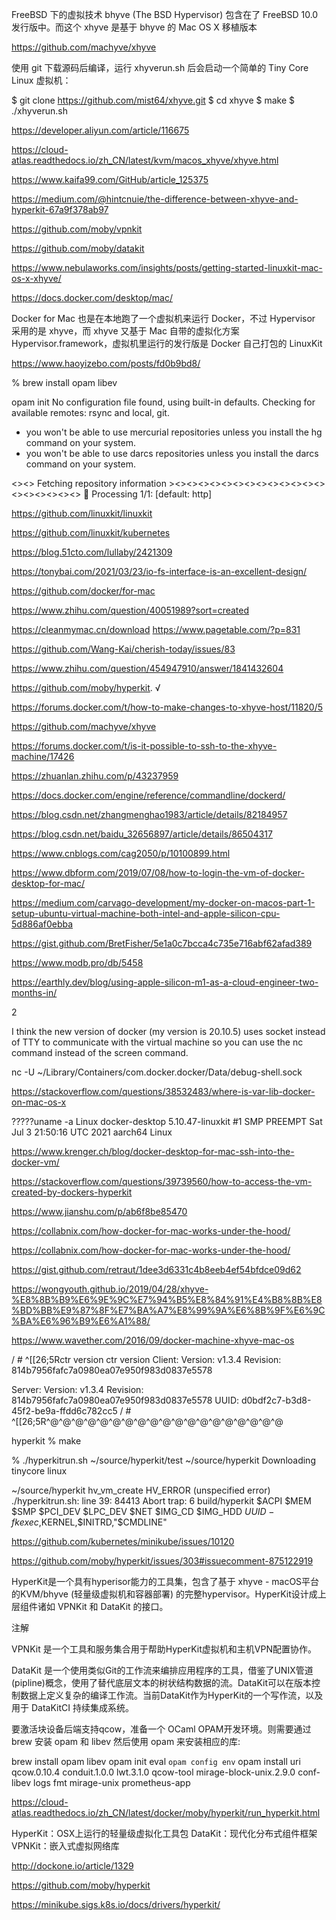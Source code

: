 
FreeBSD 下的虚拟技术 bhyve (The BSD Hypervisor) 包含在了 FreeBSD 10.0 发行版中。而这个 xhyve 是基于 bhyve 的 Mac OS X 移植版本

https://github.com/machyve/xhyve

使用 git 下载源码后编译，运行 xhyverun.sh 后会启动一个简单的 Tiny Core Linux 虚拟机：

$ git clone https://github.com/mist64/xhyve.git
$ cd xhyve
$ make
$ ./xhyverun.sh

https://developer.aliyun.com/article/116675

https://cloud-atlas.readthedocs.io/zh_CN/latest/kvm/macos_xhyve/xhyve.html

https://www.kaifa99.com/GitHub/article_125375

https://medium.com/@hintcnuie/the-difference-between-xhyve-and-hyperkit-67a9f378ab97


https://github.com/moby/vpnkit

https://github.com/moby/datakit


https://www.nebulaworks.com/insights/posts/getting-started-linuxkit-mac-os-x-xhyve/

https://docs.docker.com/desktop/mac/

Docker for Mac 也是在本地跑了一个虚拟机来运行 Docker，不过 Hypervisor 采用的是 xhyve，而 xhyve 又基于 Mac 自带的虚拟化方案 Hypervisor.framework，虚拟机里运行的发行版是 Docker 自己打包的 LinuxKit

https://www.haoyizebo.com/posts/fd0b9bd8/


% brew install opam libev

 opam init
No configuration file found, using built-in defaults.
Checking for available remotes: rsync and local, git.
  - you won't be able to use mercurial repositories unless you install the hg command on your system.
  - you won't be able to use darcs repositories unless you install the darcs command on your system.


<><> Fetching repository information ><><><><><><><><><><><><><><><><><><><>  🐫
Processing  1/1: [default: http]

https://github.com/linuxkit/linuxkit

https://github.com/linuxkit/kubernetes

https://blog.51cto.com/lullaby/2421309

https://tonybai.com/2021/03/23/io-fs-interface-is-an-excellent-design/


https://github.com/docker/for-mac


https://www.zhihu.com/question/40051989?sort=created

https://cleanmymac.cn/download
https://www.pagetable.com/?p=831


https://github.com/Wang-Kai/cherish-today/issues/83

https://www.zhihu.com/question/454947910/answer/1841432604


https://github.com/moby/hyperkit. √


https://forums.docker.com/t/how-to-make-changes-to-xhyve-host/11820/5

https://github.com/machyve/xhyve


https://forums.docker.com/t/is-it-possible-to-ssh-to-the-xhyve-machine/17426


https://zhuanlan.zhihu.com/p/43237959

https://docs.docker.com/engine/reference/commandline/dockerd/

https://blog.csdn.net/zhangmenghao1983/article/details/82184957

https://blog.csdn.net/baidu_32656897/article/details/86504317


https://www.cnblogs.com/cag2050/p/10100899.html


https://www.dbform.com/2019/07/08/how-to-login-the-vm-of-docker-desktop-for-mac/

https://medium.com/carvago-development/my-docker-on-macos-part-1-setup-ubuntu-virtual-machine-both-intel-and-apple-silicon-cpu-5d886af0ebba

https://gist.github.com/BretFisher/5e1a0c7bcca4c735e716abf62afad389


https://www.modb.pro/db/5458

https://earthly.dev/blog/using-apple-silicon-m1-as-a-cloud-engineer-two-months-in/



2

I think the new version of docker (my version is 20.10.5) uses socket instead of TTY to communicate with the virtual machine so you can use the nc command instead of the screen command.

nc -U ~/Library/Containers/com.docker.docker/Data/debug-shell.sock


https://stackoverflow.com/questions/38532483/where-is-var-lib-docker-on-mac-os-x


?????uname -a
Linux docker-desktop 5.10.47-linuxkit #1 SMP PREEMPT Sat Jul 3 21:50:16 UTC 2021 aarch64 Linux

https://www.krenger.ch/blog/docker-desktop-for-mac-ssh-into-the-docker-vm/


https://stackoverflow.com/questions/39739560/how-to-access-the-vm-created-by-dockers-hyperkit



https://www.jianshu.com/p/ab6f8be85470



https://collabnix.com/how-docker-for-mac-works-under-the-hood/

https://collabnix.com/how-docker-for-mac-works-under-the-hood/

https://gist.github.com/retraut/1dee3d6331c4b8eeb4ef54bfdce09d62

https://wongyouth.github.io/2019/04/28/xhyve-%E8%8B%B9%E6%9E%9C%E7%94%B5%E8%84%91%E4%B8%8B%E8%BD%BB%E9%87%8F%E7%BA%A7%E8%99%9A%E6%8B%9F%E6%9C%BA%E6%96%B9%E6%A1%88/

https://www.wavether.com/2016/09/docker-machine-xhyve-mac-os


/ # ^[[26;5Rctr version
ctr version
Client:
  Version:  v1.3.4
  Revision: 814b7956fafc7a0980ea07e950f983d0837e5578

Server:
  Version:  v1.3.4
  Revision: 814b7956fafc7a0980ea07e950f983d0837e5578
  UUID: d0bdf2c7-b3d8-45f2-be9a-ffdd6c782cc5
/ # ^[[26;5R^@^@^@^@^@^@^@^@^@^@^@^@^@^@^@^@^@^@^@


 hyperkit % make
 
 % ./hyperkitrun.sh
~/source/hyperkit/test ~/source/hyperkit
Downloading tinycore linux


~/source/hyperkit
hv_vm_create HV_ERROR (unspecified error)
./hyperkitrun.sh: line 39: 84413 Abort trap: 6           build/hyperkit $ACPI $MEM $SMP $PCI_DEV $LPC_DEV $NET $IMG_CD $IMG_HDD $UUID -f kexec,$KERNEL,$INITRD,"$CMDLINE"


https://github.com/kubernetes/minikube/issues/10120

https://github.com/moby/hyperkit/issues/303#issuecomment-875122919



HyperKit是一个具有hyperisor能力的工具集，包含了基于 xhyve - macOS平台的KVM/bhyve (轻量级虚拟机和容器部署) 的完整hypervisor。HyperKit设计成上层组件诸如 VPNKit 和 DataKit 的接口。

注解

VPNKit 是一个工具和服务集合用于帮助HyperKit虚拟机和主机VPN配置协作。

DataKit 是一个使用类似Git的工作流来编排应用程序的工具，借鉴了UNIX管道(pipline)概念，使用了替代底层文本的树状结构数据的流。DataKit可以在版本控制数据上定义复杂的编译工作流。当前DataKit作为HyperKit的一个写作流，以及用于 DataKitCI 持续集成系统。

要激活块设备后端支持qcow，准备一个 OCaml OPAM开发环境。则需要通过 brew 安装 opam 和 libev 然后使用 opam 来安装相应的库:

brew install opam libev
opam init
eval `opam config env`
opam install uri qcow.0.10.4 conduit.1.0.0 lwt.3.1.0 qcow-tool mirage-block-unix.2.9.0 conf-libev logs fmt mirage-unix prometheus-app


https://cloud-atlas.readthedocs.io/zh_CN/latest/docker/moby/hyperkit/run_hyperkit.html

HyperKit：OSX上运行的轻量级虚拟化工具包
DataKit：现代化分布式组件框架
VPNKit：嵌入式虚拟网络库

http://dockone.io/article/1329



https://github.com/moby/hyperkit

https://minikube.sigs.k8s.io/docs/drivers/hyperkit/
